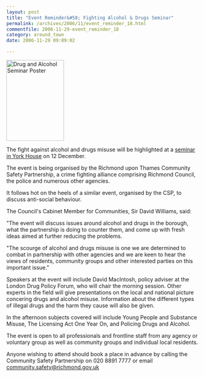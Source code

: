 ```yaml
---
layout: post
title: "Event Reminder&#58; Fighting Alcohol & Drugs Seminar"
permalink: /archives/2006/11/event_reminder_18.html
commentfile: 2006-11-29-event_reminder_18
category: around_town
date: 2006-11-29 09:09:02

---
```


<a href="/assets/images/2006/Alcohol-and-Drugs-Poster.jpg" title="See larger version of - Drug and Alcohol Seminar Poster"><img src="/assets/images/2006/Alcohol-and-Drugs-Poster_thumb.jpg" width="150" height="211" alt="Drug and Alcohol Seminar Poster" class="photo right" /></a>

The fight against alcohol and drugs misuse will be highlighted at a [seminar in York House](https://stmargarets.london/event/Meeting/200611290308) on 12 December.

The event is being organised by the Richmond upon Thames Community Safety Partnership, a crime fighting alliance comprising Richmond Council, the police and numerous other agencies.

It follows hot on the heels of a similar event, organised by the CSP, to discuss anti-social behaviour.

The Council's Cabinet Member for Communities, Sir David Williams,
said:

"The event will discuss issues around alcohol and drugs in the borough, what the partnership is doing to counter them, and come up with fresh ideas aimed at further reducing the problems.

"The scourge of alcohol and drugs misuse is one we are determined to combat in partnership with other agencies and we are keen to hear the views of residents, community groups and other interested parties on this important issue."

Speakers at the event will include David MacIntosh, policy adviser at the London Drug Policy Forum, who will chair the morning session. Other experts in the field will give presentations on the local and national picture concering drugs and alcohol misuse. Information about the different types of illegal drugs and the harm they cause will also be given.

In the afternoon subjects covered will include Young People and Substance Misuse, The Licensing Act One Year On, and Policing Drugs and Alcohol.

The event is open to all professionals and frontline staff from any agency or voluntary group as well as community groups and individual local residents.

Anyone wishing to attend should book a place in advance by calling the Community Safety Partnership on 020 8891 7777 or email <community.safety@richmond.gov.uk>
